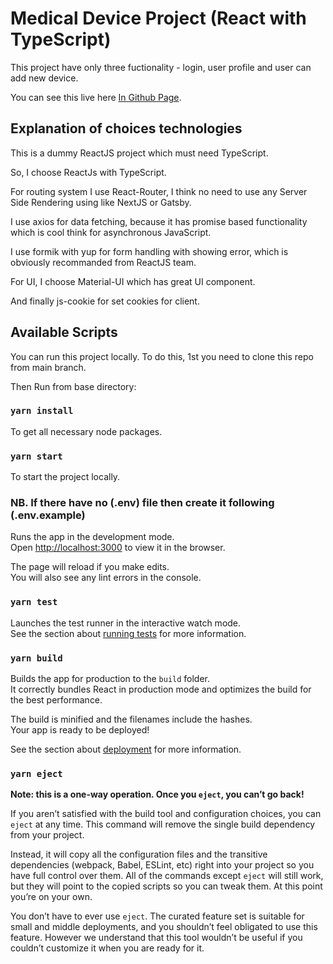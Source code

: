 # Medical Device Project (React with TypeScript)

This project have only three fuctionality - login, user profile and user can add new device.

You can see this live here [In Github Page](https://github.com/facebook/create-react-app).

## Explanation of choices technologies

This is a dummy ReactJS project which must need TypeScript.

So, I choose ReactJs with TypeScript.

For routing system I use React-Router, I think no need to use any Server Side Rendering using like NextJS or Gatsby.

I use axios for data fetching, because it has promise based functionality which is cool think for asynchronous JavaScript.

I use formik with yup for form handling with showing error, which is obviously recommanded from ReactJS team.

For UI, I choose Material-UI which has great UI component.

And finally js-cookie for set cookies for client.

## Available Scripts

You can run this project locally. To do this, 1st you need to clone this repo from main branch.

Then Run from base directory:

### `yarn install`

To get all necessary node packages.

### `yarn start`

To start the project locally.

### NB. If there have no (.env) file then create it following (.env.example)

Runs the app in the development mode.\
Open [http://localhost:3000](http://localhost:3000) to view it in the browser.

The page will reload if you make edits.\
You will also see any lint errors in the console.

### `yarn test`

Launches the test runner in the interactive watch mode.\
See the section about [running tests](https://facebook.github.io/create-react-app/docs/running-tests) for more information.

### `yarn build`

Builds the app for production to the `build` folder.\
It correctly bundles React in production mode and optimizes the build for the best performance.

The build is minified and the filenames include the hashes.\
Your app is ready to be deployed!

See the section about [deployment](https://facebook.github.io/create-react-app/docs/deployment) for more information.

### `yarn eject`

**Note: this is a one-way operation. Once you `eject`, you can’t go back!**

If you aren’t satisfied with the build tool and configuration choices, you can `eject` at any time. This command will remove the single build dependency from your project.

Instead, it will copy all the configuration files and the transitive dependencies (webpack, Babel, ESLint, etc) right into your project so you have full control over them. All of the commands except `eject` will still work, but they will point to the copied scripts so you can tweak them. At this point you’re on your own.

You don’t have to ever use `eject`. The curated feature set is suitable for small and middle deployments, and you shouldn’t feel obligated to use this feature. However we understand that this tool wouldn’t be useful if you couldn’t customize it when you are ready for it.
